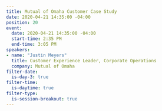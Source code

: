 ```yaml
---
title: Mutual of Omaha Customer Case Study
date: 2020-04-21 14:35:00 -04:00
position: 20
event:
  date: 2020-04-21 14:35:00 -04:00
  start-time: 2:35 PM
  end-time: 3:05 PM
speakers:
- name: "Justin Meyers"
  title: Customer Experience Leader, Corporate Operations
  company: Mutual of Omaha
filter-date:
  is-day-3: true
filter-time:
  is-daytime: true
filter-type:
  is-session-breakout: true
---
```


